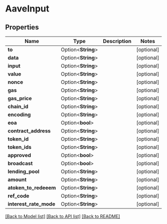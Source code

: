 # AaveInput

## Properties

Name | Type | Description | Notes
------------ | ------------- | ------------- | -------------
**to** | Option<**String**> |  | [optional]
**data** | Option<**String**> |  | [optional]
**input** | Option<**String**> |  | [optional]
**value** | Option<**String**> |  | [optional]
**nonce** | Option<**String**> |  | [optional]
**gas** | Option<**String**> |  | [optional]
**gas_price** | Option<**String**> |  | [optional]
**chain_id** | Option<**String**> |  | [optional]
**encoding** | Option<**String**> |  | [optional]
**eoa** | Option<**bool**> |  | [optional]
**contract_address** | Option<**String**> |  | [optional]
**token_id** | Option<**String**> |  | [optional]
**token_ids** | Option<**String**> |  | [optional]
**approved** | Option<**bool**> |  | [optional]
**broadcast** | Option<**bool**> |  | [optional]
**lending_pool** | Option<**String**> |  | [optional]
**amount** | Option<**String**> |  | [optional]
**atoken_to_redeeem** | Option<**String**> |  | [optional]
**ref_code** | Option<**String**> |  | [optional]
**interest_rate_mode** | Option<**String**> |  | [optional]

[[Back to Model list]](../README.md#documentation-for-models) [[Back to API list]](../README.md#documentation-for-api-endpoints) [[Back to README]](../README.md)


